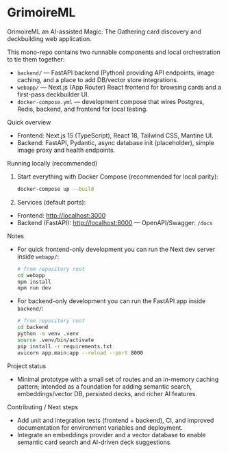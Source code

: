 # GrimoireML

GrimoireML an AI-assisted Magic: The Gathering card discovery and deckbuilding web application.

This mono-repo contains two runnable components and local orchestration to tie them together:

- `backend/` — FastAPI backend (Python) providing API endpoints, image caching, and a place to add DB/vector store integrations.
- `webapp/` — Next.js (App Router) React frontend for browsing cards and a first-pass deckbuilder UI.
- `docker-compose.yml` — development compose that wires Postgres, Redis, backend, and frontend for local testing.

Quick overview

- Frontend: Next.js 15 (TypeScript), React 18, Tailwind CSS, Mantine UI.
- Backend: FastAPI, Pydantic, async database init (placeholder), simple image proxy and health endpoints.

Running locally (recommended)

1. Start everything with Docker Compose (recommended for local parity):

   ```bash
   docker-compose up --build
   ```

2. Services (default ports):

- Frontend: <http://localhost:3000>
- Backend (FastAPI): <http://localhost:8000> — OpenAPI/Swagger: `/docs`

Notes

- For quick frontend-only development you can run the Next dev server inside `webapp/`:

  ```bash
  # from repository root
  cd webapp
  npm install
  npm run dev
  ```

- For backend-only development you can run the FastAPI app inside `backend/`:

  ```bash
  # from repository root
  cd backend
  python -m venv .venv
  source .venv/bin/activate
  pip install -r requirements.txt
  uvicorn app.main:app --reload --port 8000
  ```

Project status

- Minimal prototype with a small set of routes and an in-memory caching pattern; intended as a foundation for adding semantic search, embeddings/vector DB, persisted decks, and richer AI features.

Contributing / Next steps

- Add unit and integration tests (frontend + backend), CI, and improved documentation for environment variables and deployment.
- Integrate an embeddings provider and a vector database to enable semantic card search and AI-driven deck suggestions.
